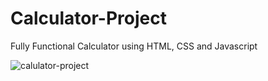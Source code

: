# Calculator-Project

 Fully Functional Calculator using HTML, CSS and Javascript 
 
 ![calulator-project](https://user-images.githubusercontent.com/125077438/226121815-773ef911-bf0d-483c-8db9-375d90060dc7.png)
